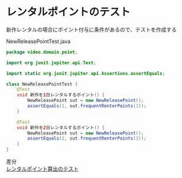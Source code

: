 # レンタルポイントのテスト

新作レンタルの場合にポイント付与に条件があるので、テストを作成する


NewReleasePointTest.java
```java
package video.domain.point;

import org.junit.jupiter.api.Test;

import static org.junit.jupiter.api.Assertions.assertEquals;

class NewReleasePointTest {
    @Test
    void 新作を1日レンタルするポイント() {
        NewReleasePoint sut = new NewReleasePoint();
        assertEquals(1, sut.frequentRenterPoints(1));
    }

    @Test
    void 新作を2日レンタルするポイント() {
        NewReleasePoint sut = new NewReleasePoint();
        assertEquals(2, sut.frequentRenterPoints(2));
    }
}
```



差分  
[レンタルポイント算出のテスト](https://github.com/stgctkm/UnitTesting/pull/19/files)
